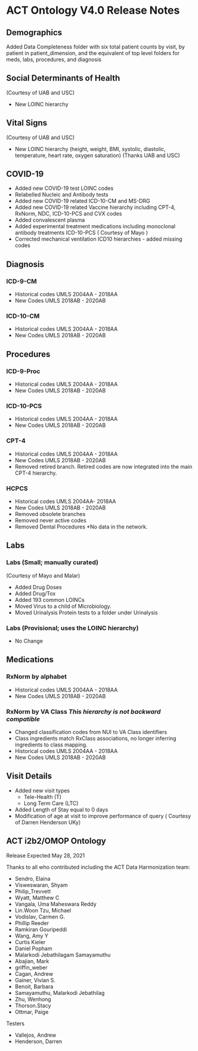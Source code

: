 # ACT Ontology V4.0 Release Notes

## Demographics
Added Data Completeness folder with six total patient counts by visit, by patient in patient_dimension, and the equivalent of top level folders for meds, labs, procedures, and diagnosis

## Social Determinants of Health
(Courtesy of UAB and USC)
- New LOINC hierarchy

## Vital Signs
(Courtesy of UAB and USC)
- New LOINC hierarchy (height, weight, BMI, systolic, diastolic, temperature, heart rate, oxygen saturation) (Thanks UAB and USC)


## COVID-19
- Added new COVID-19 test LOINC codes
- Relabelled Nucleic and Antibody tests
- Added new COVID-19 related ICD-10-CM and MS-DRG
- Added new COVID-19 related Vaccine hierarchy including CPT-4, RxNorm, NDC, ICD-10-PCS and CVX codes
- Added convalescent plasma
- Added experimental treatment medications including monoclonal antibody treatments ICD-10-PCS ( Courtesy of Mayo )
- Corrected mechanical ventilation ICD10 hierarchies - added missing codes

## Diagnosis 
### ICD-9-CM
- Historical codes UMLS 2004AA - 2018AA
- New Codes UMLS 2018AB - 2020AB
### ICD-10-CM
- Historical codes UMLS 2004AA - 2018AA
- New Codes UMLS 2018AB - 2020AB

## Procedures
### ICD-9-Proc
- Historical codes UMLS 2004AA - 2018AA
- New Codes UMLS 2018AB - 2020AB
### ICD-10-PCS
- Historical codes UMLS 2004AA - 2018AA
- New Codes UMLS 2018AB - 2020AB
### CPT-4
- Historical codes UMLS 2004AA - 2018AA
- New Codes UMLS 2018AB - 2020AB
- Removed retired branch. Retired codes are now integrated into the main CPT-4 hierarchy.
### HCPCS
- Historical codes UMLS 2004AA- 2018AA
- New Codes UMLS 2018AB - 2020AB
- Removed obsolete branches
- Removed never active codes
- Removed Dental Procedures *No data in the network.

## Labs
### Labs (Small; manually curated) 
(Courtesy of Mayo and Malar)
- Added Drug Doses
- Added Drug/Tox
- Added 193 common LOINCs
- Moved Virus to a child of Microbiology.
- Moved Urinalysis Protein tests to a folder under Urinalysis
### Labs (Provisional; uses the LOINC hierarchy)
- No Change

## Medications
### RxNorm by alphabet
- Historical codes UMLS 2004AA - 2018AA
- New Codes UMLS 2018AB - 2020AB
### RxNorm by VA Class *This hierarchy is not backward compatible*
- Changed classification codes from NUI to VA Class identifiers
- Class ingredients match RxClass associations, no longer inferring ingredients to class mapping.
- Historical codes UMLS 2004AA - 2018AA
- New Codes UMLS 2018AB - 2020AB

## Visit Details
- Added new visit types
   - Tele-Health (T)
   - Long Term Care (LTC)
- Added Length of Stay equal to 0 days
- Modification of age at visit to improve performance of query ( Courtesy of Darren Henderson UKy)




## ACT i2b2/OMOP Ontology
Release Expected May 28, 2021


Thanks to all who contributed including the ACT Data Harmonization team:
- Sendro, Elaina
- Visweswaran, Shyam
- Philip_Trevvett
- Wyatt, Matthew C
- Vangala, Uma Maheswara Reddy
- Lin.Woon Tzu, Michael
- Vodislav, Carmen G.
- Phillip Reeder
- Ramkiran Gouripeddi 
- Wang, Amy Y
- Curtis Kieler 
- Daniel Popham
- Malarkodi Jebathilagam Samayamuthu 
- Abajian, Mark
- griffin_weber
- Cagan, Andrew 
- Gainer, Vivian S. 
- Benoit, Barbara
- Samayamuthu, Malarkodi Jebathilag
- Zhu, Wenhong
- Thorson.Stacy
- Ottmar, Paige

Testers
- Vallejos, Andrew
- Henderson, Darren
